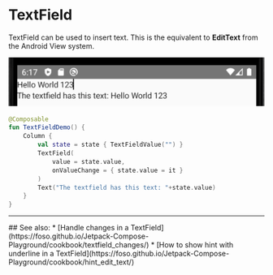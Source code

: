 # TextField
TextField can be used to insert text. This is the equivalent to **EditText** from the Android View system.

<p align="left">
  <img src ="../../images/TextFieldDemo.png"  />
</p>

```kotlin
@Composable
fun TextFieldDemo() {
    Column {
        val state = state { TextFieldValue("") }
        TextField(
            value = state.value,
            onValueChange = { state.value = it }
        )
        Text("The textfield has this text: "+state.value)
    }
}
```

<hr>
## See also:
* [Handle changes in a TextField](https://foso.github.io/Jetpack-Compose-Playground/cookbook/textfield_changes/)
* [How to show hint with underline in a TextField](https://foso.github.io/Jetpack-Compose-Playground/cookbook/hint_edit_text/)